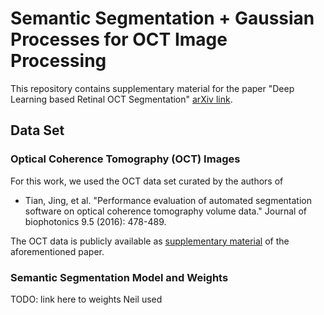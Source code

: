 # Semantic Segmentation + Gaussian Processes for OCT Image Processing

This repository contains supplementary material for the paper "Deep Learning based Retinal OCT Segmentation" [arXiv link](TODO).

## Data Set

### Optical Coherence Tomography (OCT) Images

For this work, we used the OCT data set curated by the authors of 

*  Tian, Jing, et al. "Performance evaluation of automated segmentation software on optical coherence tomography volume data." Journal of biophotonics 9.5 (2016): 478-489. 

The OCT data is publicly available as [supplementary material](https://www.ncbi.nlm.nih.gov/pmc/articles/PMC5025289/) of the aforementioned paper.


### Semantic Segmentation Model and Weights

TODO: link here to weights Neil used
